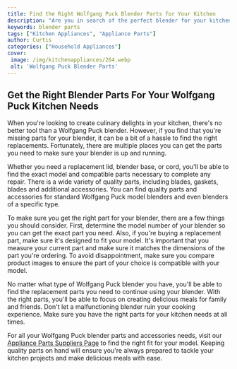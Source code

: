 ```yaml
---
title: Find the Right Wolfgang Puck Blender Parts for Your Kitchen
description: "Are you in search of the perfect blender for your kitchen Look no further than Wolfgang Puck Learn more about finding the right parts for your blender and the benefits of having one in your home"
keywords: blender parts
tags: ["Kitchen Appliances", "Appliance Parts"]
author: Curtis
categories: ["Household Appliances"]
cover: 
 image: /img/kitchenappliances/264.webp
 alt: 'Wolfgang Puck Blender Parts'
---
```

## Get the Right Blender Parts For Your Wolfgang Puck Kitchen Needs 

When you're looking to create culinary delights in your kitchen, there's no better tool than a Wolfgang Puck blender. However, if you find that you're missing parts for your blender, it can be a bit of a hassle to find the right replacements. Fortunately, there are multiple places you can get the parts you need to make sure your blender is up and running. 

Whether you need a replacement lid, blender base, or cord, you'll be able to find the exact model and compatible parts necessary to complete any repair. There is a wide variety of quality parts, including blades, gaskets, blades and additional accessories. You can find quality parts and accessories for standard Wolfgang Puck model blenders and even blenders of a specific type. 

To make sure you get the right part for your blender, there are a few things you should consider. First, determine the model number of your blender so you can get the exact part you need. Also, if you're buying a replacement part, make sure it's designed to fit your model. It's important that you measure your current part and make sure it matches the dimensions of the part you're ordering. To avoid disappointment, make sure you compare product images to ensure the part of your choice is compatible with your model.

No matter what type of Wolfgang Puck blender you have, you'll be able to find the replacement parts you need to continue using your blender. With the right parts, you'll be able to focus on creating delicious meals for family and friends. Don't let a malfunctioning blender ruin your cooking experience. Make sure you have the right parts for your kitchen needs at all times. 

For all your Wolfgang Puck blender parts and accessories needs, visit our [Appliance Parts Suppliers Page](/pages/appliance-parts-suppliers/) to find the right fit for your model. Keeping quality parts on hand will ensure you're always prepared to tackle your kitchen projects and make delicious meals with ease.
